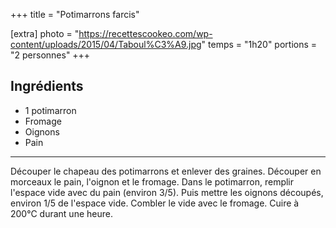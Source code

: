 +++
title = "Potimarrons farcis"

[extra]
photo = "https://recettescookeo.com/wp-content/uploads/2015/04/Taboul%C3%A9.jpg"
temps = "1h20"
portions = "2 personnes"
+++

## Ingrédients

- 1 potimarron
- Fromage
- Oignons
- Pain

---

Découper le chapeau des potimarrons et enlever des graines.
Découper en morceaux le pain, l'oignon et le fromage.
Dans le potimarron, remplir l'espace vide avec du pain (environ 3/5).
Puis mettre les oignons découpés, environ 1/5 de l'espace vide.
Combler le vide avec le fromage.
Cuire à 200°C durant une heure.

